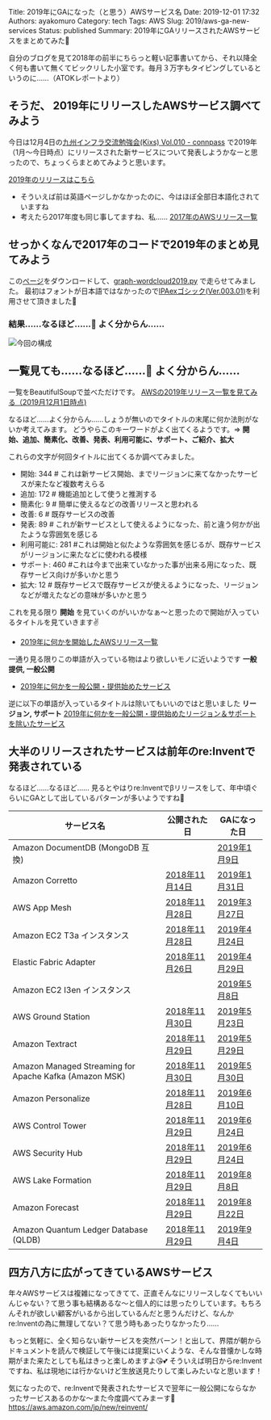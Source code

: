 Title: 2019年にGAになった（と思う）AWSサービス名
Date: 2019-12-01 17:32
Authors: ayakomuro
Category: tech
Tags:  AWS
Slug: 2019/aws-ga-new-services
Status: published
Summary: 2019年にGAリリースされたAWSサービスをまとめてみた👀


自分のブログを見て2018年の前半にちらっと軽い記事書いてから、それ以降全く何も書いて無くてビックリした小室です。毎月３万字もタイピングしているというのに……（ATOKレポートより）

## そうだ、 2019年にリリースしたAWSサービス調べてみよう

今日は12月4日の[九州インフラ交流勉強会(Kixs) Vol.010 - connpass](https://kixs.connpass.com/event/154733/) で2019年（1月〜今日時点）にリリースされた新サービスについて発表しようかなーと思ったので、ちょっくらまとめてみようと思います。

 [2019年のリリースはこちら](https://aws.amazon.com/jp/about-aws/whats-new/2019/)

- そういえば前は英語ページしかなかったのに、今はほぼ全部日本語化されていますね
- 考えたら2017年度も同じ事してますね、私…… [2017年のAWSリリース一覧](http://blog.popowa.com/2017/12/2017-aws-release.html)

## せっかくなんで2017年のコードで2019年のまとめ見てみよう

この[ページ](https://aws.amazon.com/jp/about-aws/whats-new/2019/)をダウンロードして、[graph-wordcloud2019.py](https://github.com/popowa/blog/tree/master/code/aws-release) で走らせてみました。
最初はフォントが日本語ではなかったので[IPAexゴシック(Ver.003.01)](https://ipafont.ipa.go.jp/node26)を利用させて頂きました🙌

### 結果……なるほど……👀 よく分からん……


![今回の構成]({filename}/images/awsrelease-all-keywords-2019-ja.png)


## 一覧見ても……なるほど……👀 よく分からん……

一覧をBeautifulSoupで並べただけです。
[AWSの2019年リリース一覧を見てみる（2019月12月1日時点)](https://blog.popowa.com/2019/aws-release-title.html)


なるほど……よく分からん……しょうが無いのでタイトルの末尾に何か法則がないか考えてみます。
どうやらこのキーワードがよく出てくるようです。=> **開始、追加、簡素化、改善、発表、利用可能に、サポート、ご紹介、拡大**

これらの文字が何回タイトルに出てくるか調べてみました。

- 開始: 344 # これは新サービス開始、までリージョンに来てなかったサービスが来たなど複数考えらる
- 追加: 172 # 機能追加として使うと推測する
- 簡素化: 9 # 簡単に使えるなどの改善リリースと思われる
- 改善: 6 # 既存サービスの改善
- 発表: 89 # これが新サービスとして使えるようになった、前と違う何かが出たような雰囲気を感じる
- 利用可能に: 281 #これは開始と似たような雰囲気を感じるが、既存サービスがリージョンに来たなどに使われる模様
- サポート: 460 #これは今まで出来ていなかった事が出来る用になった、既存サービス向けが多いかと思う
- 拡大: 12 # 既存サービスで既存サービスが使えるようになった、リージョンなどが増えたなどの意味が多いかと思う


これを見る限り **開始** を見ていくのがいいかなぁ〜と思ったので開始が入っているタイトルを見ていきます✌️
- [2019年に何かを開始したAWSリリース一覧](https://gist.github.com/popowa/d8d2bf940f6a761c7dc691cf706605b0)

一通り見る限りこの単語が入っている物はより欲しいモノに近いようです **一般提供, 一般公開**
- [2019年に何かを一般公開・提供始めたサービス](https://gist.github.com/popowa/9dee3e3958a4502a108ae24b67415405)

逆に以下の単語が入っているタイトルは除いてもいいのではと思いました **リージョン, サポート**
[2019年に何かを一般公開・提供始めたリージョン＆サポートを除いたサービス](https://gist.github.com/popowa/303a5c6cb8e14d4e2ca23ccd7eae7e97)

## 大半のリリースされたサービスは前年のre:Inventで発表されている

なるほど……なるほど……
見るとやはりre:Inventでβリリースをして、年中頃ぐらいにGAとして出しているパターンが多いようですね👀

| サービス名                                                  | 公開された日      | GAになった日    |
|--------------------------------------------------------|-------------|------------|
| Amazon DocumentDB (MongoDB 互換)                         |    | [2019年1月9日](https://aws.amazon.com/jp/about-aws/whats-new/2019/01/amazon-documentdb-with-mongodb-compatibility-generally-available/)  |
| Amazon Corretto                                        | [2018年11月14日](https://aws.amazon.com/jp/blogs/opensource/amazon-corretto-no-cost-distribution-openjdk-long-term-support/) | [2019年1月31日](https://aws.amazon.com/jp/blogs/opensource/amazon-corretto-8-generally-available/) |
| AWS App Mesh                                           | [2018年11月28日](https://aws.amazon.com/jp/blogs/compute/introducing-aws-app-mesh-service-mesh-for-microservices-on-aws/) | [2019年3月27日](https://aws.amazon.com/jp/about-aws/whats-new/2019/03/aws-app-mesh-is-now-generally-available/) |
| Amazon EC2 T3a インスタンス                                  | [2018年11月28日](https://aws.amazon.com/jp/blogs/aws/new-hibernate-your-ec2-instances/) | [2019年4月24日](https://aws.amazon.com/jp/about-aws/whats-new/2019/04/amazon-ec2-t3a-instances-are-now-generally-available/) |
| Elastic Fabric Adapter                                 | [2018年11月26日](https://aws.amazon.com/jp/about-aws/whats-new/2018/11/introducing-elastic-fabric-adapter/) | [2019年4月29日](https://aws.amazon.com/jp/about-aws/whats-new/2019/04/elastic-fabric-adapter-is-now-generally-available/) |
| Amazon EC2 I3en インスタンス                                 |             | [2019年5月8日](https://aws.amazon.com/jp/about-aws/whats-new/2019/05/amazon-ec2-i3en-instances-are-now-generally-available/)  |
| AWS Ground Station                                     | [2018年11月30日](https://aws.amazon.com/jp/about-aws/whats-new/2018/12/announcing-aws-groundstation/) | [2019年5月23日](https://aws.amazon.com/jp/about-aws/whats-new/2019/05/announcing-general-availability-of-aws-ground-station-/) |
| Amazon Textract                                        | [2018年11月29日](https://aws.amazon.com/jp/blogs/news/reinvent-2018-andy-keynote-amazon-textract/) | [2019年5月29日](https://aws.amazon.com/jp/about-aws/whats-new/2019/05/amazon-textract-now-generally-available/) |
| Amazon Managed Streaming for Apache Kafka (Amazon MSK) | [2018年11月30日](https://aws.amazon.com/jp/blogs/news/reinvent-2018-werner-vogels-keynote-amazon-msk/) | [2019年5月30日](https://aws.amazon.com/jp/about-aws/whats-new/2019/05/amazon_managed_streaming_for_apache_kafka_amazon_msk_is_now_generally_available/) |
| Amazon Personalize                                     | [2018年11月28日](https://aws.amazon.com/jp/blogs/aws/aws-previews-and-pre-announcements-at-reinvent-2018-andy-jassy-keynote/) | [2019年6月10日](https://aws.amazon.com/jp/about-aws/whats-new/2019/06/amazon-personalize-now-generally-available/) |
| AWS Control Tower                                      | [2018年11月29日](https://aws.amazon.com/jp/blogs/news/reinvent-2018-andy-keynote-aws-control-tower/) | [2019年6月24日](https://aws.amazon.com/jp/about-aws/whats-new/2019/06/aws-control-tower-is-now-generally-available/) |
| AWS Security Hub                                       | [2018年11月29日](https://aws.amazon.com/jp/blogs/news/reinvent-2018-andy-keynote-aws-security-hub/) | [2019年6月24日](https://aws.amazon.com/jp/about-aws/whats-new/2019/06/aws-security-hub-now-generally-available/) |
| AWS Lake Formation                                     | [2018年11月29日](https://aws.amazon.com/jp/blogs/news/reinvent-2018-andy-keynote-aws-lake-formation/) | [2019年8月8日](https://aws.amazon.com/jp/blogs/aws/aws-lake-formation-now-generally-available/)  |
| Amazon Forecast                                        | [2018年11月29日](https://aws.amazon.com/jp/blogs/news/amazon-forecast-time-series-forecasting-made-easy/) | [2019年8月22日](https://aws.amazon.com/jp/about-aws/whats-new/2019/08/amazon-forecast-now-generally-available/) |
| Amazon Quantum Ledger Database (QLDB)                  | [2018年11月29日](https://aws.amazon.com/jp/blogs/news/reinvent-2018-andy-keynote-amazon-quantum-ledger-database/) | [2019年9月4日](https://aws.amazon.com/jp/about-aws/whats-new/2019/09/announcing-general-availability-qldb/)  |


## 四方八方に広がってきているAWSサービス

年々AWSサービスは複雑になってきてて、正直そんなにリリースしなくてもいいんじゃない？て思う事も結構あるな〜と個人的には思ったりしています。もちろんそれが欲しい顧客がいるから出しているんだと思うんだけど、なんかre:Inventの為に無理してない？て思う時もあったりなかったり……

もっと気軽に、全く知らない新サービスを突然バーン！と出して、界隈が朝からドキュメントを読んで検証して午後には提案にいくような、そんな昔懐かしな時期がまた来たとしても私はきっと楽しめますよ😘💕
そういえば明日からre:Inventですね、私は現地には行かないけど生放送見たりして楽しみたいなと思います！


気になったので、re:Inventで発表されたサービスで翌年に一般公開にならなかったサービスあるのかな〜また今度調べてみまーす🙌
https://aws.amazon.com/jp/new/reinvent/
